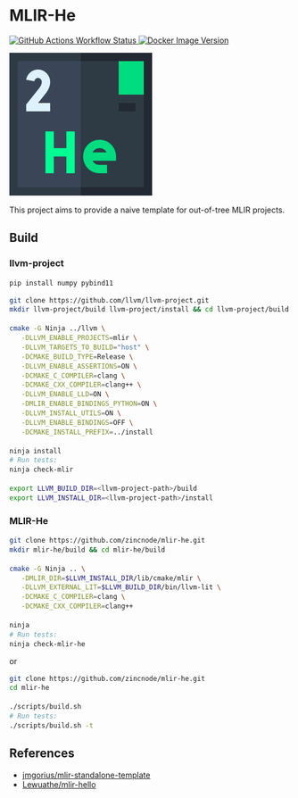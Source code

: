 # MLIR-He

[![GitHub Actions Workflow Status](https://img.shields.io/github/actions/workflow/status/zincnode/mlir-he/build.yml?style=flat-square&logo=githubactions)
](https://github.com/zincnode/mlir-he/actions)[![Docker Image Version](https://img.shields.io/docker/v/zincnode/mlir-he?style=flat-square&logo=docker)](https://hub.docker.com/r/zincnode/mlir-he)

![logo](images/icon-helium.png)

This project aims to provide a naive template for out-of-tree MLIR projects. 

## Build

### llvm-project

```sh
pip install numpy pybind11
```

```sh
git clone https://github.com/llvm/llvm-project.git
mkdir llvm-project/build llvm-project/install && cd llvm-project/build

cmake -G Ninja ../llvm \
   -DLLVM_ENABLE_PROJECTS=mlir \
   -DLLVM_TARGETS_TO_BUILD="host" \
   -DCMAKE_BUILD_TYPE=Release \
   -DLLVM_ENABLE_ASSERTIONS=ON \
   -DCMAKE_C_COMPILER=clang \
   -DCMAKE_CXX_COMPILER=clang++ \
   -DLLVM_ENABLE_LLD=ON \
   -DMLIR_ENABLE_BINDINGS_PYTHON=ON \
   -DLLVM_INSTALL_UTILS=ON \
   -DLLVM_ENABLE_BINDINGS=OFF \
   -DCMAKE_INSTALL_PREFIX=../install

ninja install
# Run tests:
ninja check-mlir

export LLVM_BUILD_DIR=<llvm-project-path>/build
export LLVM_INSTALL_DIR=<llvm-project-path>/install
```

### MLIR-He

```sh
git clone https://github.com/zincnode/mlir-he.git
mkdir mlir-he/build && cd mlir-he/build

cmake -G Ninja .. \
   -DMLIR_DIR=$LLVM_INSTALL_DIR/lib/cmake/mlir \
   -DLLVM_EXTERNAL_LIT=$LLVM_BUILD_DIR/bin/llvm-lit \
   -DCMAKE_C_COMPILER=clang \
   -DCMAKE_CXX_COMPILER=clang++

ninja
# Run tests:
ninja check-mlir-he
```

or

```sh
git clone https://github.com/zincnode/mlir-he.git
cd mlir-he

./scripts/build.sh
# Run tests:
./scripts/build.sh -t
```

## References

- [jmgorius/mlir-standalone-template](https://github.com/jmgorius/mlir-standalone-template)
- [Lewuathe/mlir-hello](https://github.com/Lewuathe/mlir-hello)
